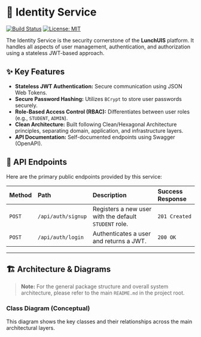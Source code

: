 # 🚀 Identity Service

[![Build Status](https://img.shields.io/badge/build-passing-brightgreen)](https://github.com) [![License: MIT](https://img.shields.io/badge/License-MIT-yellow.svg)](https://opensource.org/licenses/MIT)

The Identity Service is the security cornerstone of the **LunchUIS** platform. It handles all aspects of user management, authentication, and authorization using a stateless JWT-based approach.

## ✨ Key Features

-   **Stateless JWT Authentication:** Secure communication using JSON Web Tokens.
-   **Secure Password Hashing:** Utilizes `BCrypt` to store user passwords securely.
-   **Role-Based Access Control (RBAC):** Differentiates between user roles (e.g., `STUDENT`, `ADMIN`).
-   **Clean Architecture:** Built following Clean/Hexagonal Architecture principles, separating domain, application, and infrastructure layers.
-   **API Documentation:** Self-documented endpoints using Swagger (OpenAPI).

## 🔑 API Endpoints

Here are the primary public endpoints provided by this service:

| Method | Path                | Description                                     | Success Response |
| :----- | :------------------ | :---------------------------------------------- | :--------------- |
| `POST` | `/api/auth/signup`  | Registers a new user with the default `STUDENT` role. | `201 Created`    |
| `POST` | `/api/auth/login`   | Authenticates a user and returns a JWT.         | `200 OK`         |

---

## 🏗️ Architecture & Diagrams

> **Note:** For the general package structure and overall system architecture, please refer to the main `README.md` in the project root.

### Class Diagram (Conceptual)

This diagram shows the key classes and their relationships across the main architectural layers.
